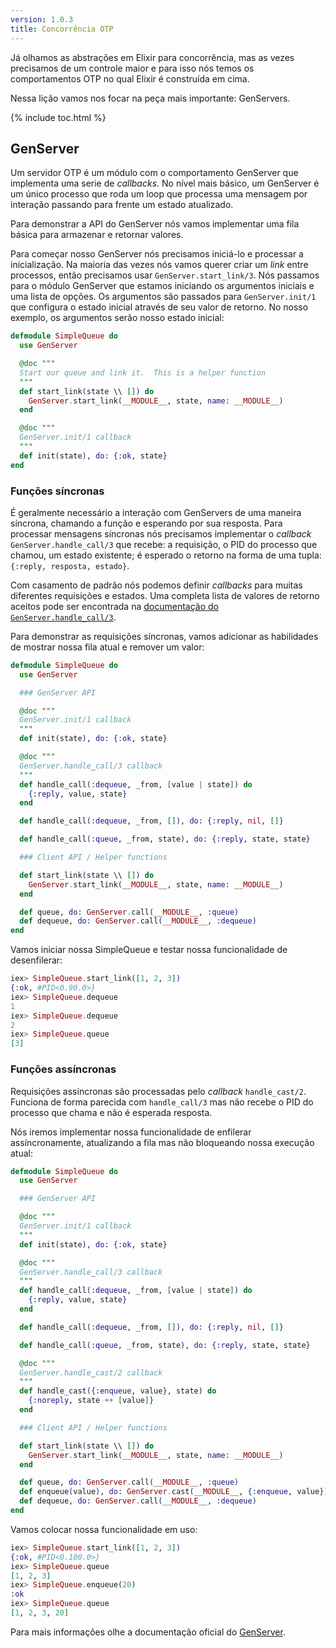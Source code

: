 ```yaml
---
version: 1.0.3
title: Concorrência OTP
---
```


Já olhamos as abstrações em Elixir para concorrência, mas as vezes precisamos de um controle maior e para isso nós temos os comportamentos OTP no qual Elixir é construída em cima.

Nessa lição vamos nos focar na peça mais importante: GenServers.

{% include toc.html %}

## GenServer

Um servidor OTP é um módulo com o comportamento GenServer que implementa uma serie de *callbacks*. No nível mais básico, um GenServer é um único processo que roda um loop que processa uma mensagem por interação passando para frente um estado atualizado.

Para demonstrar a API do GenServer nós vamos implementar uma fila básica para armazenar e retornar valores.

Para começar nosso GenServer nós precisamos iniciá-lo e processar a inicialização. Na maioria das vezes nós vamos querer criar um *link* entre processos, então precisamos usar `GenServer.start_link/3`. Nós passamos para o módulo GenServer que estamos iniciando os argumentos iniciais e uma lista de opções. Os argumentos são passados para `GenServer.init/1` que configura o estado inicial através de seu valor de retorno. No nosso exemplo, os argumentos serão nosso estado inicial:

```elixir
defmodule SimpleQueue do
  use GenServer

  @doc """
  Start our queue and link it.  This is a helper function
  """
  def start_link(state \\ []) do
    GenServer.start_link(__MODULE__, state, name: __MODULE__)
  end

  @doc """
  GenServer.init/1 callback
  """
  def init(state), do: {:ok, state}
end
```

### Funções síncronas

É geralmente necessário a interação com GenServers de uma maneira síncrona, chamando a função e esperando por sua resposta. Para processar mensagens síncronas nós precisamos implementar o *callback* `GenServer.handle_call/3` que recebe: a requisição, o PID do processo que chamou, um estado existente; é esperado o retorno na forma de uma tupla: `{:reply, resposta, estado}`.

Com casamento de padrão nós podemos definir *callbacks* para muitas diferentes requisições e estados. Uma completa lista de valores de retorno aceitos pode ser encontrada na [documentação do `GenServer.handle_call/3`](https://hexdocs.pm/elixir/GenServer.html#c:handle_call/3).

Para demonstrar as requisições síncronas, vamos adicionar as habilidades de mostrar nossa fila atual e remover um valor:

```elixir
defmodule SimpleQueue do
  use GenServer

  ### GenServer API

  @doc """
  GenServer.init/1 callback
  """
  def init(state), do: {:ok, state}

  @doc """
  GenServer.handle_call/3 callback
  """
  def handle_call(:dequeue, _from, [value | state]) do
    {:reply, value, state}
  end

  def handle_call(:dequeue, _from, []), do: {:reply, nil, []}

  def handle_call(:queue, _from, state), do: {:reply, state, state}

  ### Client API / Helper functions

  def start_link(state \\ []) do
    GenServer.start_link(__MODULE__, state, name: __MODULE__)
  end

  def queue, do: GenServer.call(__MODULE__, :queue)
  def dequeue, do: GenServer.call(__MODULE__, :dequeue)
end
```

Vamos iniciar nossa SimpleQueue e testar nossa funcionalidade de desenfilerar:

```elixir
iex> SimpleQueue.start_link([1, 2, 3])
{:ok, #PID<0.90.0>}
iex> SimpleQueue.dequeue
1
iex> SimpleQueue.dequeue
2
iex> SimpleQueue.queue
[3]
```

### Funções assíncronas

Requisições assíncronas são processadas pelo *callback* `handle_cast/2`. Funciona de forma parecida com `handle_call/3` mas não recebe o PID do processo que chama e não é esperada resposta.

Nós iremos implementar nossa funcionalidade de enfilerar assíncronamente, atualizando a fila mas não bloqueando nossa execução atual:

```elixir
defmodule SimpleQueue do
  use GenServer

  ### GenServer API

  @doc """
  GenServer.init/1 callback
  """
  def init(state), do: {:ok, state}

  @doc """
  GenServer.handle_call/3 callback
  """
  def handle_call(:dequeue, _from, [value | state]) do
    {:reply, value, state}
  end

  def handle_call(:dequeue, _from, []), do: {:reply, nil, []}

  def handle_call(:queue, _from, state), do: {:reply, state, state}

  @doc """
  GenServer.handle_cast/2 callback
  """
  def handle_cast({:enqueue, value}, state) do
    {:noreply, state ++ [value]}
  end

  ### Client API / Helper functions

  def start_link(state \\ []) do
    GenServer.start_link(__MODULE__, state, name: __MODULE__)
  end

  def queue, do: GenServer.call(__MODULE__, :queue)
  def enqueue(value), do: GenServer.cast(__MODULE__, {:enqueue, value})
  def dequeue, do: GenServer.call(__MODULE__, :dequeue)
end
```

Vamos colocar nossa funcionalidade em uso:

```elixir
iex> SimpleQueue.start_link([1, 2, 3])
{:ok, #PID<0.100.0>}
iex> SimpleQueue.queue
[1, 2, 3]
iex> SimpleQueue.enqueue(20)
:ok
iex> SimpleQueue.queue
[1, 2, 3, 20]
```

Para mais informações olhe a documentação oficial do [GenServer](https://hexdocs.pm/elixir/GenServer.html#content).
